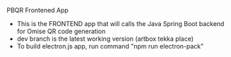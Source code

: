 PBQR Frontened App

- This is the FRONTEND app that will calls the Java Spring Boot backend for Omise QR code generation
- dev branch is the latest working version (artbox tekka place)
- To build electron.js app, run command "npm run electron-pack"